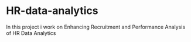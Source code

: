 # HR-data-analytics
In this project i work on Enhancing Recruitment and Performance Analysis of HR Data Analytics 
